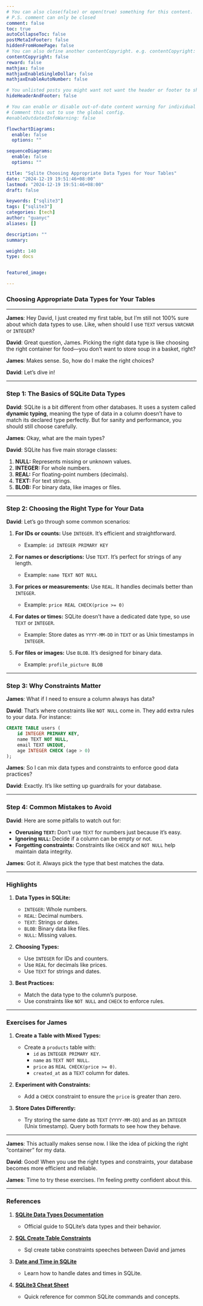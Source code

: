 ```yaml
---
# You can also close(false) or open(true) something for this content.
# P.S. comment can only be closed
comment: false
toc: true
autoCollapseToc: false
postMetaInFooter: false
hiddenFromHomePage: false
# You can also define another contentCopyright. e.g. contentCopyright: "This is another copyright."
contentCopyright: false
reward: false
mathjax: false
mathjaxEnableSingleDollar: false
mathjaxEnableAutoNumber: false

# You unlisted posts you might want not want the header or footer to show
hideHeaderAndFooter: false

# You can enable or disable out-of-date content warning for individual post.
# Comment this out to use the global config.
#enableOutdatedInfoWarning: false

flowchartDiagrams:
  enable: false
  options: ""

sequenceDiagrams:
  enable: false
  options: ""

title: "Sqlite Choosing Appropriate Data Types for Your Tables"
date: "2024-12-19 19:51:46+08:00"
lastmod: "2024-12-19 19:51:46+08:00"
draft: false

keywords: ["sqlite3"]
tags: ["sqlite3"]
categories: [tech]
author: "guanyc"
aliases: []

description: ""
summary:

weight: 140
type: docs


featured_image:

---
```


### **Choosing Appropriate Data Types for Your Tables**

---

**James**: Hey David, I just created my first table, but I’m still not 100% sure about which data types to use. Like, when should I use `TEXT` versus `VARCHAR` or `INTEGER`?

**David**: Great question, James. Picking the right data type is like choosing the right container for food—you don’t want to store soup in a basket, right?

**James**: Makes sense. So, how do I make the right choices?

**David**: Let’s dive in!

---

### **Step 1: The Basics of SQLite Data Types**

**David**: SQLite is a bit different from other databases. It uses a system called **dynamic typing**, meaning the type of data in a column doesn’t have to match its declared type perfectly. But for sanity and performance, you should still choose carefully.

**James**: Okay, what are the main types?

**David**: SQLite has five main storage classes:
1. **NULL:** Represents missing or unknown values.
2. **INTEGER:** For whole numbers.
3. **REAL:** For floating-point numbers (decimals).
4. **TEXT:** For text strings.
5. **BLOB:** For binary data, like images or files.

---

### **Step 2: Choosing the Right Type for Your Data**

**David**: Let’s go through some common scenarios:

1. **For IDs or counts:** Use `INTEGER`. It’s efficient and straightforward.
   - Example: `id INTEGER PRIMARY KEY`

2. **For names or descriptions:** Use `TEXT`. It’s perfect for strings of any length.
   - Example: `name TEXT NOT NULL`

3. **For prices or measurements:** Use `REAL`. It handles decimals better than `INTEGER`.
   - Example: `price REAL CHECK(price >= 0)`

4. **For dates or times:** SQLite doesn’t have a dedicated date type, so use `TEXT` or `INTEGER`.
   - Example: Store dates as `YYYY-MM-DD` in `TEXT` or as Unix timestamps in `INTEGER`.

5. **For files or images:** Use `BLOB`. It’s designed for binary data.
   - Example: `profile_picture BLOB`

---

### **Step 3: Why Constraints Matter**

**James**: What if I need to ensure a column always has data?

**David**: That’s where constraints like `NOT NULL` come in. They add extra rules to your data. For instance:

```sql
CREATE TABLE users (
    id INTEGER PRIMARY KEY,
    name TEXT NOT NULL,
    email TEXT UNIQUE,
    age INTEGER CHECK (age > 0)
);
```

**James**: So I can mix data types and constraints to enforce good data practices?

**David**: Exactly. It’s like setting up guardrails for your database.

---

### **Step 4: Common Mistakes to Avoid**

**David**: Here are some pitfalls to watch out for:
- **Overusing `TEXT`:** Don’t use `TEXT` for numbers just because it’s easy.
- **Ignoring `NULL`:** Decide if a column can be empty or not.
- **Forgetting constraints:** Constraints like `CHECK` and `NOT NULL` help maintain data integrity.

**James**: Got it. Always pick the type that best matches the data.

---

### **Highlights**

1. **Data Types in SQLite:**
   - `INTEGER`: Whole numbers.
   - `REAL`: Decimal numbers.
   - `TEXT`: Strings or dates.
   - `BLOB`: Binary data like files.
   - `NULL`: Missing values.

2. **Choosing Types:**
   - Use `INTEGER` for IDs and counters.
   - Use `REAL` for decimals like prices.
   - Use `TEXT` for strings and dates.

3. **Best Practices:**
   - Match the data type to the column’s purpose.
   - Use constraints like `NOT NULL` and `CHECK` to enforce rules.

---

### **Exercises for James**

1. **Create a Table with Mixed Types:**
   - Create a `products` table with:
     - `id` as `INTEGER PRIMARY KEY`.
     - `name` as `TEXT NOT NULL`.
     - `price` as `REAL CHECK(price >= 0)`.
     - `created_at` as a `TEXT` column for dates.

2. **Experiment with Constraints:**
   - Add a `CHECK` constraint to ensure the `price` is greater than zero.

3. **Store Dates Differently:**
   - Try storing the same date as `TEXT` (`YYYY-MM-DD`) and as an `INTEGER` (Unix timestamp). Query both formats to see how they behave.

---

**James**: This actually makes sense now. I like the idea of picking the right “container” for my data.

**David**: Good! When you use the right types and constraints, your database becomes more efficient and reliable.

**James**: Time to try these exercises. I’m feeling pretty confident about this.

---

### **References**

1. **[SQLite Data Types Documentation](https://sqlite.org/datatype3.html)**
   - Official guide to SQLite’s data types and their behavior.

2. **[SQL Create Table Constraints](/post/sqlite3/sqlite-sql-create-table-constraints/)**
   - Sql create tabke constraints speeches between David and james

3. **[Date and Time in SQLite](https://sqlite.org/lang_datefunc.html)**
   - Learn how to handle dates and times in SQLite.

4. **[SQLite3 Cheat Sheet](https://www.sqlite.org/quickstart.html)**
   - Quick reference for common SQLite commands and concepts.
